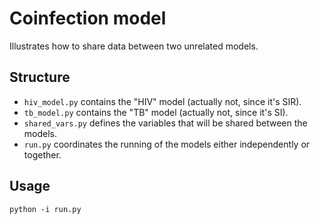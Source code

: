 # Coinfection model

Illustrates how to share data between two unrelated models.

## Structure

* `hiv_model.py` contains the "HIV" model (actually not, since it's SIR).
* `tb_model.py` contains the "TB" model (actually not, since it's SI).
* `shared_vars.py` defines the variables that will be shared between the models.
* `run.py` coordinates the running of the models either independently or together.

## Usage

`python -i run.py`